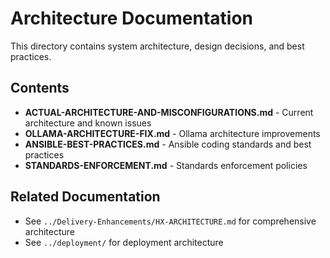 # Architecture Documentation

This directory contains system architecture, design decisions, and best practices.

## Contents

- **ACTUAL-ARCHITECTURE-AND-MISCONFIGURATIONS.md** - Current architecture and known issues
- **OLLAMA-ARCHITECTURE-FIX.md** - Ollama architecture improvements
- **ANSIBLE-BEST-PRACTICES.md** - Ansible coding standards and best practices
- **STANDARDS-ENFORCEMENT.md** - Standards enforcement policies

## Related Documentation

- See `../Delivery-Enhancements/HX-ARCHITECTURE.md` for comprehensive architecture
- See `../deployment/` for deployment architecture

